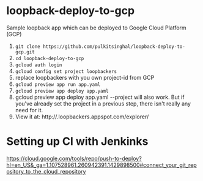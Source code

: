# loopback-deploy-to-gcp
Sample loopback app which can be deployed to Google Cloud Platform (GCP)

1. `git clone https://github.com/pulkitsinghal/loopback-deploy-to-gcp.git`
2. `cd loopback-deploy-to-gcp`
3. `gcloud auth login`
4. `gcloud config set project loopbackers`
  1. replace loopbackers with you own project-id from GCP
5. `gcloud preview app run app.yaml`
6. `gcloud preview app deploy app.yaml`
  1. gcloud preview app deploy app.yaml --project <myProjectID> will also work. But if you've already set the project in a previous step, there isn't really any need for it.
7. View it at: http://<version>.loopbackers.appspot.com/explorer/

# Setting up CI with Jenkinks
https://cloud.google.com/tools/repo/push-to-deploy?hl=en_US&_ga=1.107528961.260942391.1429898500#connect_your_git_repository_to_the_cloud_repository
